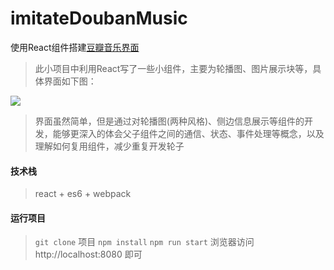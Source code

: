 # imitateDoubanMusic
使用React组件搭建[豆瓣音乐界面](https://music.douban.com/)

> 此小项目中利用React写了一些小组件，主要为轮播图、图片展示块等，具体界面如下图：

![](./app/icons/react-show.gif) 

> 界面虽然简单，但是通过对轮播图(两种风格)、侧边信息展示等组件的开发，能够更深入的体会父子组件之间的通信、状态、事件处理等概念，以及理解如何复用组件，减少重复开发轮子

#### 技术栈
> react + es6 + webpack 


#### 运行项目
> `git clone` 项目
> `npm install`
> `npm run start` 
> 浏览器访问 http://localhost:8080 即可
